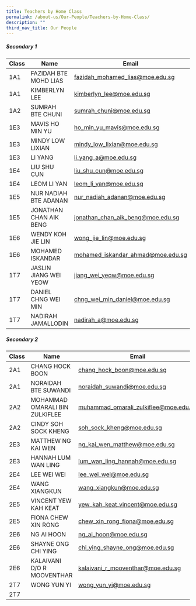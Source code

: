 ```yaml
---
title: Teachers by Home Class
permalink: /about-us/Our-People/Teachers-by-Home-Class/
description: ""
third_nav_title: Our People
---
```

##### Secondary 1


| Class | Name | Email |
| -------- | -------- | -------- |
| 1A1 | FAZIDAH BTE MOHD LIAS     | [fazidah_mohamed_lias@moe.edu.sg](mailto:fazidah_mohamed_lias@moe.edu.sg)      |
|1A1|KIMBERLYN LEE|[kimberlyn_lee@moe.edu.sg](mailto:kimberlyn_lee@moe.edu.sg)
|1A2|SUMRAH BTE CHUNI|[sumrah_chuni@moe.edu.sg](mailto:sumrah_chuni@moe.edu.sg)
|1E3|MAVIS HO MIN YU|[ho_min_yu_mavis@moe.edu.sg](mailto:ho_min_yu_mavis@moe.edu.sg)
|1E3|MINDY LOW LIXIAN|[mindy_low_lixian@moe.edu.sg](mailto:mindy_low_lixian@moe.edu.sg)
|1E3|LI YANG|[li_yang_a@moe.edu.sg](mailto:li_yang_a@moe.edu.sg)
|1E4|LIU SHU CUN|[liu_shu_cun@moe.edu.sg](mailto:liu_shu_cun@moe.edu.sg)
|1E4|LEOM LI YAN|[leom_li_yan@moe.edu.sg](mailto:leom_li_yan@moe.edu.sg)
|1E5|NUR NADIAH BTE ADANAN|[nur_nadiah_adanan@moe.edu.sg](mailto:nur_nadiah_adanan@moe.edu.sg)
|1E5|JONATHAN CHAN AIK BENG|[jonathan_chan_aik_beng@moe.edu.sg](mailto:jonathan_chan_aik_beng@moe.edu.sg)
|1E6|WENDY KOH JIE LIN|[wong_jie_lin@moe.edu.sg](mailto:wong_jie_lin@moe.edu.sg)
|1E6|MOHAMED ISKANDAR	|[mohamed_iskandar_ahmad@moe.edu.sg](mailto:mohamed_iskandar_ahmad@moe.edu.sg)
|1T7|JASLIN JIANG WEI YEOW|[jiang_wei_yeow@moe.edu.sg](mailto:jiang_wei_yeow@moe.edu.sg)
|1T7|DANIEL CHNG WEI MIN|[chng_wei_min_daniel@moe.edu.sg](mailto:chng_wei_min_daniel@moe.edu.sg)
|1T7|NADIRAH JAMALLODIN	|[nadirah_a@moe.edu.sg](mailto:nadirah_a@moe.edu.sg)

##### Secondary 2

| Class | Name | Email |
| -------- | -------- | -------- |
| 2A1 | CHANG HOCK BOON|[chang_hock_boon@moe.edu.sg](mailto:chang_hock_boon@moe.edu.sg)
|2A1|NORAIDAH BTE SUWANDI|[noraidah_suwandi@moe.edu.sg](mailto:noraidah_suwandi@moe.edu.sg)
|2A2|MOHAMMAD OMARALI BIN ZULKIFLEE|[muhammad_omarali_zulkiflee@moe.edu.sg](mailto:muhammad_omarali_zulkiflee@moe.edu.sg)
|2A2|CINDY SOH SOCK KHENG|[soh_sock_kheng@moe.edu.sg](mailto:soh_sock_kheng@moe.edu.sg)
|2E3|MATTHEW NG KAI WEN|[ng_kai_wen_matthew@moe.edu.sg](mailto:ng_kai_wen_matthew@moe.edu.sg)
|2E3|HANNAH LUM WAN LING|[lum_wan_ling_hannah@moe.edu.sg](mailto:lum_wan_ling_hannah@moe.edu.sg)
|2E4|LEE WEI WEI|[lee_wei_wei@moe.edu.sg](mailto:lee_wei_wei@moe.edu.sg)
|2E4|WANG XIANGKUN|[wang_xiangkun@moe.edu.sg](mailto:wang_xiangkun@moe.edu.sg)
|2E5|VINCENT YEW KAH KEAT|[yew_kah_keat_vincent@moe.edu.sg](mailto:yew_kah_keat_vincent@moe.edu.sg)
|2E5|FIONA CHEW XIN RONG|[chew_xin_rong_fiona@moe.edu.sg](mailto:chew_xin_rong_fiona@moe.edu.sg)
|2E6|NG AI HOON|[ng_ai_hoon@moe.edu.sg](mailto:ng_ai_hoon@moe.edu.sg)
|2E6|SHAYNE ONG CHI YING|[chi_ying_shayne_ong@moe.edu.sg](mailto:chi_ying_shayne_ong@moe.edu.sg)
|2E6|KALAIVANI D/O R MOOVENTHAR |[kalaivani_r_mooventhar@moe.edu.sg ](mailto:kalaivani_r_mooventhar@moe.edu.sg)
|2T7|WONG YUN YI	|[wong_yun_yi@moe.edu.sg](mailto:wong_yun_yi@moe.edu.sg)
|2T7|

